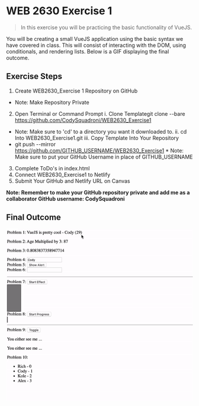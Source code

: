 # WEB 2630 Exercise 1
> In this exercise you will be practicing the basic functionality of VueJS.

You will be creating a small VueJS application using the basic syntax we have covered in class. This will consist of interacting with the DOM, using conditionals, and rendering lists. Below is a GIF displaying the final outcome.

## Exercise Steps

1. Create WEB2630_Exercise 1 Repository on GitHub
  * Note: Make Repository Private
2. Open Terminal or Command Prompt
  i. Clone Templategit clone --bare https://github.com/CodySquadroni/WEB2630_Exercise1
  * Note: Make sure to 'cd' to a directory you want it downloaded to.
 ii. cd Into WEB2630_Exercise1.git
 iii. Copy Template Into Your Repository
   * git push --mirror https://github.com/GITHUB_USERNAME/WEB2630_Exercise1
    * Note: Make sure to put your GitHub Username in place of GITHUB_USERNAME
3. Complete ToDo's in index.html
4. Connect WEB2630_Exercise1 to Netlify
5. Submit Your GitHub and Netlify URL on Canvas

**Note: Remember to make your GitHub repository private and add me as a collaborator GitHub username: CodySquadroni**

## Final Outcome

![](Exercise1_Finished.gif)
